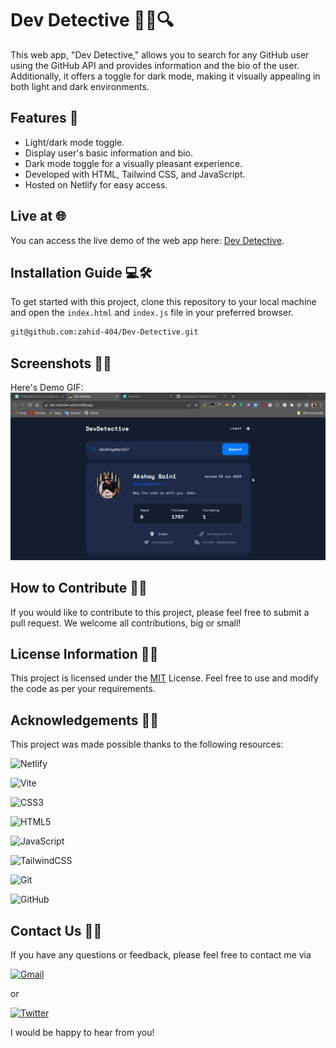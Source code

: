 # Dev Detective 🕵️‍♂️🔍

This web app, "Dev Detective," allows you to search for any GitHub user using the GitHub API and provides information and the bio of the user. Additionally, it offers a toggle for dark mode, making it visually appealing in both light and dark environments.

## Features 🚀

- Light/dark mode toggle.
- Display user's basic information and bio.
- Dark mode toggle for a visually pleasant experience.
- Developed with HTML, Tailwind CSS, and JavaScript.
- Hosted on Netlify for easy access.


## Live at 🌐

You can access the live demo of the web app here: [Dev Detective](https://tic-tac-toe-zahid.netlify.app/).

## Installation Guide 💻🛠️

To get started with this project, clone this repository to your local machine and open the `index.html` and `index.js` file in your preferred browser.

```sh
git@github.com:zahid-404/Dev-Detective.git
```


## Screenshots 🌄📸

Here's Demo GIF:
![App Screenshot](https://github.com/zahid-404/Dev-Detective/blob/main/demo.gif)

## How to Contribute 🌟🤝

If you would like to contribute to this project, please feel free to submit a pull request. We welcome all contributions, big or small!


##  License Information 🔏📜

This project is licensed under the [MIT](https://choosealicense.com/licenses/mit/) License. Feel free to use and modify the code as per your requirements.



## Acknowledgements 🌟🙏

This project was made possible thanks to the following resources:

![Netlify](https://img.shields.io/badge/netlify-%23000000.svg?style=for-the-badge&logo=netlify&logoColor=#00C7B7)

![Vite](https://img.shields.io/badge/vite-%23646CFF.svg?style=for-the-badge&logo=vite&logoColor=white) 

![CSS3](https://img.shields.io/badge/css3-%231572B6.svg?logo=css3&logoColor=white&style=for-the-badge)

![HTML5](https://img.shields.io/badge/html5-%23E34F26.svg?logo=html5&logoColor=white&style=for-the-badge)

![JavaScript](https://img.shields.io/badge/javascript-%23323330.svg?logo=javascript&logoColor=%23F7DF1E&style=for-the-badge)

![TailwindCSS](https://img.shields.io/badge/tailwindcss-%2338B2AC.svg?logo=tailwind-css&logoColor=white&style=for-the-badge)

![Git](https://img.shields.io/badge/git-%23F05033.svg?logo=git&logoColor=white&style=for-the-badge)

![GitHub](https://img.shields.io/badge/github-%23121011.svg?logo=github&logoColor=white&style=for-the-badge)


## Contact Us 📧📞

If you have any questions or feedback, please feel free to contact me via 

[![Gmail](https://img.shields.io/badge/Gmail-D14836?style=for-the-badge&logo=gmail&logoColor=white)](mailto:zahidmohammad495@gmail.com)

 or
 
  [![Twitter](https://img.shields.io/badge/Twitter-%231DA1F2.svg?style=for-the-badge&logo=Twitter&logoColor=white)](https://twitter.com/z495m)

 I would be happy to hear from you!



